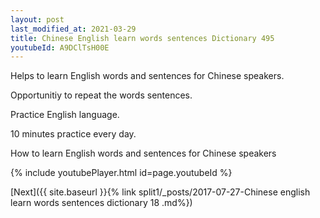 ```yaml
---
layout: post
last_modified_at: 2021-03-29
title: Chinese English learn words sentences Dictionary 495 
youtubeId: A9DClTsH00E
---
```

 
 
Helps to learn English words and sentences for Chinese speakers.

Opportunitiy to repeat the words sentences. 

Practice English language. 
 
10 minutes practice every day. 
 
How to learn English words and sentences for Chinese speakers 
 
{% include youtubePlayer.html id=page.youtubeId %}
 
 
[Next]({{ site.baseurl }}{% link  split1/_posts/2017-07-27-Chinese english learn words sentences dictionary 18 .md%})
 
